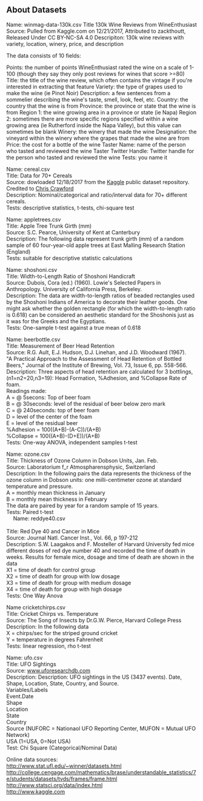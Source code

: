 ## About Datasets

Name: winmag-data-130k.csv
Title 130k Wine Reviews from WineEnthusiast
Source: Pulled from Kaggle.com on 12/21/2017, Attributed to zackthoutt, Released Under CC BY-NC-SA 4.0
Descripiton: 130k wine reviews with variety, location, winery, price, and description

The data consists of 10 fields:

Points: the number of points WineEnthusiast rated the wine on a scale of 1-100 (though they say they only post reviews for wines that score >=80)
Title: the title of the wine review, which often contains the vintage if you're interested in extracting that feature
Variety: the type of grapes used to make the wine (ie Pinot Noir)
Description: a few sentences from a sommelier describing the wine's taste, smell, look, feel, etc.
Country: the country that the wine is from
Province: the province or state that the wine is from
Region 1: the wine growing area in a province or state (ie Napa)
Region 2: sometimes there are more specific regions specified within a wine growing area (ie Rutherford inside the Napa Valley), but this value can sometimes be blank
Winery: the winery that made the wine
Designation: the vineyard within the winery where the grapes that made the wine are from
Price: the cost for a bottle of the wine
Taster Name: name of the person who tasted and reviewed the wine
Taster Twitter Handle: Twitter handle for the person who tasted and reviewed the wine
Tests: you name it
 

Name: cereal.csv</br>
Title: Data for 70+ Cereals</br>
Source: dowloaded 12/18/2017 from the [Kaggle](kaggle.com) public dataset repository. Credited to [Chris Crawford](https://www.kaggle.com/crawford)</br>
Description: Nominal/categorical and ratio/interval data for 70+ different cereals.</br>
Tests: descriptive statistics, t-tests, chi-square test</br>

Name: appletrees.csv</br>
Title: Apple Tree Trunk Girth (mm)</br>
Source: S.C. Pearce, University of Kent at Canterbury</br>
Description: The following data represent trunk girth (mm) of a random sample of 60 four-year-old apple trees at East Malling Research Station (England)</br>
Tests: suitable for descriptive statistic calculations</br>

Name: shoshoni.csv</br>
Title: Width-to-Length Ratio of Shoshoni Handicraft</br>
Source: Dubois, Cora (ed.) (1960). Lowie's Selected Papers in Anthropology. University of California Press, Berkeley.</br>
Description: The data are width-to-length ratios of beaded rectangles used by the Shoshoni Indians of America to decorate their leather goods. One might ask whether the golden rectangle (for which the width-to-length ratio is 0.618) can be considered an aesthetic standard for the Shoshonis just as it was for the Greeks and the Egyptians.</br>
Tests: One-sample t-test against a true mean of 0.618</br>

Name: beerbottle.csv</br>
Title: Measurement of Beer Head Retention</br>
Source: R.G. Ault, E.J. Hudson, D.J. Linehan, and J.D. Woodward (1967).</br>
"A Practical Approach to the Assessment of Head Retention of Bottled Beers,"
Journal of the Institute of Brewing, Vol. 73, Issue 6, pp. 558-566.</br>
Description: Three aspects of head retention are calculated for 3 bottlings, (n1=n2=20,n3=19):
Head Formation, %Adhesion, and %Collapse Rate of foam.</br>
Readings made:</br>
A = @ 5secons: Top of beer foam</br>
B = @ 30seconds: level of the residual of beer below zero mark</br>
C = @ 240seconds: top of beer foam</br>
D = level of the center of the foam</br>
E = level of the residual beer</br>
%Adhesion = 100((A+B)-(A-C))/(A+B)</br>
%Collapse = 100((A+B)-(D+E))/(A+B)</br>
Tests: One-way ANOVA, independent samples t-test</br>

Name: ozone.csv</br>
Title: Thickness of Ozone Column in Dobson Units, Jan. Feb.</br>
Source: Laboratorium f_r Atmospharensphysic, Switzerland</br>
Description: In the following pairs the data represents the thickness of the ozone column in Dobson units: one milli-centimeter ozone at standard temperature and pressure.</br>
A = monthly mean thickness in January</br>
B = monthly mean thickness in February</br>
The data are paired by year for a random sample of 15 years.</br>
Tests: Paired t-test</br>
 
Name: reddye40.csv</br></br>
Title: Red Dye 40 and Cancer in Mice</br>
Source: Journal Natl. Cancer Inst., Vol. 66, p 197-212</br>
Description: S.W. Laagakos and F. Mosteller of Harvard University fed mice different doses of red dye number 40 and recorded the time of death in weeks. Results for female mice, dosage and time of death are shown in the data</br>
X1 = time of death for control group</br>
X2 = time of death for group with low dosage</br>
X3 = time of death for group with medium dosage</br>
X4 = time of death for group with high dosage</br>
Tests: One Way Anova</br>

Name cricketchirps.csv</br>
Title: Cricket Chirps vs. Temperature</br>
Source: The Song of Insects by Dr.G.W. Pierce, Harvard College Press</br>
Description: In the following data</br>
X = chirps/sec for the striped ground cricket</br>
Y = temperature in degrees Fahrenheit</br>
Tests: linear regression, rho t-test</br>

Name: ufo.csv</br>
Title: UFO Sightings</br>
Source: www.uforesearchdb.com</br>
Description: Description: UFO sightings in the US (3437 events). Date, Shape, Location, State, Country, and  Source.</br>
Variables/Labels</br>
Event.Date</br>
Shape</br>
Location</br>
State</br>
Country</br> 
Source (NUFORC = Nationaol UFO Reporting Center, MUFON = Mutual UFO Network)</br>
USA (1=USA, 0=Not USA)</br>
Test: Chi Square (Categorical/Nominal Data)</br>

Online data sources:</br>
http://www.stat.ufl.edu/~winner/datasets.html</br>
http://college.cengage.com/mathematics/brase/understandable_statistics/7e/students/datasets/tvds/frames/frame.html</br>
http://www.statsci.org/data/index.html</br>
http://www.kaggle.com</br>
